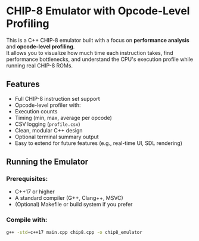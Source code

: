 # CHIP-8 Emulator with Opcode-Level Profiling

This is a C++ CHIP-8 emulator built with a focus on **performance analysis** and **opcode-level profiling**.  
It allows you to visualize how much time each instruction takes, find performance bottlenecks, and understand the CPU's execution profile while running real CHIP-8 ROMs.

## Features

-  Full CHIP-8 instruction set support
-  Opcode-level profiler with:
  - Execution counts
  - Timing (min, max, average per opcode)
  - CSV logging (`profile.csv`)
-  Clean, modular C++ design
-  Optional terminal summary output
-  Easy to extend for future features (e.g., real-time UI, SDL rendering)

##  Running the Emulator

### Prerequisites:
- C++17 or higher
- A standard compiler (G++, Clang++, MSVC)
- (Optional) Makefile or build system if you prefer

### Compile with:
```bash
g++ -std=c++17 main.cpp chip8.cpp -o chip8_emulator
